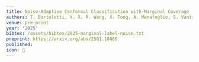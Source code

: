 ```yaml
---
title: Noise-Adaptive Conformal Classification with Marginal Coverage
authors: T. Bortolotti, Y. X. R. Wang, X. Tong, A. Menafoglio, S. Vantini, M. Sesia
venue: pre-print
year: '2025'
bibtex: /assets/bibtex/2025-marginal-label-noise.txt
preprint: https://arxiv.org/abs/2501.18060
published:
icon: 🎯
---
```

